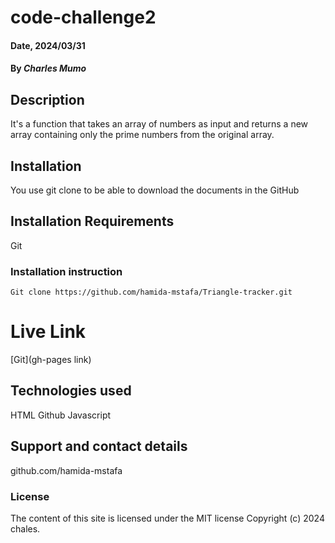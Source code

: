 # code-challenge2

#### Date, 2024/03/31

#### By *Charles Mumo*

## Description
It's a function that takes an array of numbers as input and returns a new array containing only the prime numbers from the original array. 

## Installation
You use git clone to be able to download the documents in the GitHub

## Installation Requirements
Git

### Installation instruction
```
Git clone https://github.com/hamida-mstafa/Triangle-tracker.git

```

# Live Link
[Git](gh-pages link)

## Technologies used
HTML
Github
Javascript

## Support and contact details
github.com/hamida-mstafa

### License
The content of this site is licensed under the MIT license
Copyright (c) 2024 chales.

